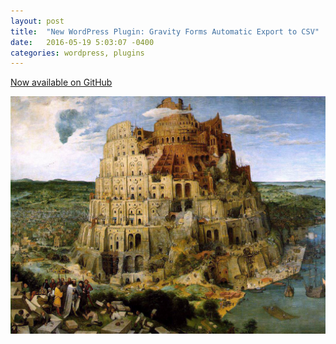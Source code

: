 ```yaml
---
layout: post
title:  "New WordPress Plugin: Gravity Forms Automatic Export to CSV"
date:   2016-05-19 5:03:07 -0400
categories: wordpress, plugins
---
```


<a target="_blank" href="https://github.com/alexcavender/Gravity-Forms-Automatic-Export-to-CSV">Now available on GitHub</a>


![Wordpress Automatic CSV Export](/assets/babel.jpg)

